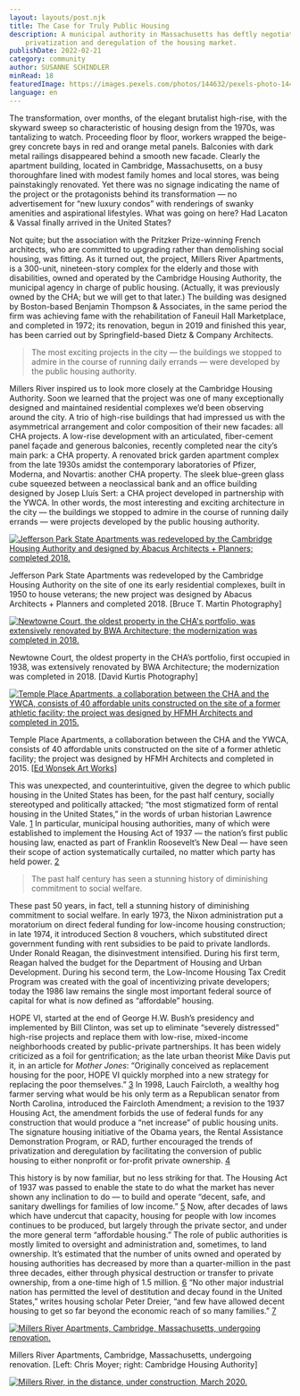 ```yaml
---
layout: layouts/post.njk
title: The Case for Truly Public Housing
description: A municipal authority in Massachusetts has deftly negotiated the
    privatization and deregulation of the housing market.
publishDate: 2022-02-21
category: community
author: SUSANNE SCHINDLER
minRead: 18
featuredImage: https://images.pexels.com/photos/144632/pexels-photo-144632.jpeg?auto=compress&cs=tinysrgb&w=1260&h=750&dpr=1
language: en
---
```


<!-- @format -->

<!--StartFragment-->

The transformation, over months, of the elegant brutalist high-rise, with the skyward sweep so characteristic of housing design from the 1970s, was tantalizing to watch. Proceeding floor by floor, workers wrapped the beige-grey concrete bays in red and orange metal panels. Balconies with dark metal railings disappeared behind a smooth new facade. Clearly the apartment building, located in Cambridge, Massachusetts, on a busy thoroughfare lined with modest family homes and local stores, was being painstakingly renovated. Yet there was no signage indicating the name of the project or the protagonists behind its transformation — no advertisement for “new luxury condos” with renderings of swanky amenities and aspirational lifestyles. What was going on here? Had Lacaton & Vassal finally arrived in the United States?

Not quite; but the association with the Pritzker Prize-winning French architects, who are committed to upgrading rather than demolishing social housing, was fitting. As it turned out, the project, Millers River Apartments, is a 300-unit, nineteen-story complex for the elderly and those with disabilities, owned and operated by the Cambridge Housing Authority, the municipal agency in charge of public housing. (Actually, it was previously owned by the CHA; but we will get to that later.) The building was designed by Boston-based Benjamin Thompson & Associates, in the same period the firm was achieving fame with the rehabilitation of Faneuil Hall Marketplace, and completed in 1972; its renovation, begun in 2019 and finished this year, has been carried out by Springfield-based Dietz & Company Architects.

> The most exciting projects in the city — the buildings we stopped to admire in the course of running daily errands — were developed by the public housing authority.

Millers River inspired us to look more closely at the Cambridge Housing Authority. Soon we learned that the project was one of many exceptionally designed and maintained residential complexes we’d been observing around the city. A trio of high-rise buildings that had impressed us with the asymmetrical arrangement and color composition of their new facades: all CHA projects. A low-rise development with an articulated, fiber-cement panel façade and generous balconies, recently completed near the city’s main park: a CHA property. A renovated brick garden apartment complex from the late 1930s amidst the contemporary laboratories of Pfizer, Moderna, and Novartis: another CHA property. The sleek blue-green glass cube squeezed between a neoclassical bank and an office building designed by Josep Lluís Sert: a CHA project developed in partnership with the YWCA. In other words, the most interesting and exciting architecture in the city — the buildings we stopped to admire in the course of running daily errands — were projects developed by the public housing authority.

[![Jefferson Park State Apartments was redeveloped by the Cambridge Housing Authority and designed by Abacus Architects + Planners; completed 2018. ](https://placesjournal.org/wp-content/uploads/2022/12/Schindler-Moyer-CHA-Jefferson-6-1020x574.gif)](https://placesjournal.org/wp-content/uploads/2022/12/Schindler-Moyer-CHA-Jefferson-6.gif)

[](https://placesjournal.org/wp-content/uploads/2022/12/Schindler-Moyer-CHA-Jefferson-6.gif)

Jefferson Park State Apartments was redeveloped by the Cambridge Housing Authority on the site of one its early residential complexes, built in 1950 to house veterans; the new project was designed by Abacus Architects + Planners and completed 2018. \[Bruce T. Martin Photography]

[![Newtowne Court, the oldest property in the CHA's portfolio, was extensively renovated by BWA Architecture; the modernization was completed in 2018. ](https://placesjournal.org/wp-content/uploads/2022/12/Schindler-Moyer-CHA-Newtowne-5-1020x816.gif)](https://placesjournal.org/wp-content/uploads/2022/12/Schindler-Moyer-CHA-Newtowne-5.gif)

[](https://placesjournal.org/wp-content/uploads/2022/12/Schindler-Moyer-CHA-Newtowne-5.gif)

Newtowne Court, the oldest property in the CHA’s portfolio, first occupied in 1938, was extensively renovated by BWA Architecture; the modernization was completed in 2018. \[David Kurtis Photography]

[![Temple Place Apartments, a collaboration between the CHA and the YWCA, consists of 40 affordable units constructed on the site of a former athletic facility; the project was designed by HFMH Architects and completed in 2015.](https://placesjournal.org/wp-content/uploads/2022/12/Schindler-Moyer-CHA-Temple-1-1020x773.gif)](https://placesjournal.org/wp-content/uploads/2022/12/Schindler-Moyer-CHA-Temple-1.gif)

[](https://placesjournal.org/wp-content/uploads/2022/12/Schindler-Moyer-CHA-Temple-1.gif)

Temple Place Apartments, a collaboration between the CHA and the YWCA, consists of 40 affordable units constructed on the site of a former athletic facility; the project was designed by HFMH Architects and completed in 2015. [[Ed Wonsek Art Works](https://www.edwonsekartworks.com/)]

This was unexpected, and counterintuitive, given the degree to which public housing in the United States has been, for the past half century, socially stereotyped and politically attacked; “the most stigmatized form of rental housing in the United States,” in the words of urban historian Lawrence Vale. [1](https://placesjournal.org/article/the-case-for-truly-public-housing/#ref_1 'Read Footnote 1') In particular, municipal housing authorities, many of which were established to implement the Housing Act of 1937 — the nation’s first public housing law, enacted as part of Franklin Roosevelt’s New Deal — have seen their scope of action systematically curtailed, no matter which party has held power. [2](https://placesjournal.org/article/the-case-for-truly-public-housing/#ref_2 'Read Footnote 2')

> The past half century has seen a stunning history of diminishing commitment to social welfare.

These past 50 years, in fact, tell a stunning history of diminishing commitment to social welfare. In early 1973, the Nixon administration put a moratorium on direct federal funding for low-income housing construction; in late 1974, it introduced Section 8 vouchers, which substituted direct government funding with rent subsidies to be paid to private landlords. Under Ronald Reagan, the disinvestment intensified. During his first term, Reagan halved the budget for the Department of Housing and Urban Development. During his second term, the Low-Income Housing Tax Credit Program was created with the goal of incentivizing private developers; today the 1986 law remains the single most important federal source of capital for what is now defined as “affordable” housing.

HOPE VI, started at the end of George H.W. Bush’s presidency and implemented by Bill Clinton, was set up to eliminate “severely distressed” high-rise projects and replace them with low-rise, mixed-income neighborhoods created by public-private partnerships. It has been widely criticized as a foil for gentrification; as the late urban theorist Mike Davis put it, in an article for *Mother Jones*: “Originally conceived as replacement housing for the poor, HOPE VI quickly morphed into a new strategy for replacing the poor themselves.” [3](https://placesjournal.org/article/the-case-for-truly-public-housing/#ref_3 'Read Footnote 3') In 1998, Lauch Faircloth, a wealthy hog farmer serving what would be his only term as a Republican senator from North Carolina, introduced the Faircloth Amendment; a revision to the 1937 Housing Act, the amendment forbids the use of federal funds for any construction that would produce a “net increase” of public housing units. The signature housing initiative of the Obama years, the Rental Assistance Demonstration Program, or RAD, further encouraged the trends of privatization and deregulation by facilitating the conversion of public housing to either nonprofit or for-profit private ownership. [4](https://placesjournal.org/article/the-case-for-truly-public-housing/#ref_4 'Read Footnote 4')

This history is by now familiar, but no less striking for that. The Housing Act of 1937 was passed to enable the state to do what the market has never shown any inclination to do — to build and operate “decent, safe, and sanitary dwellings for families of low income.” [5](https://placesjournal.org/article/the-case-for-truly-public-housing/#ref_5 'Read Footnote 5') Now, after decades of laws which have undercut that capacity, housing for people with low incomes continues to be produced, but largely through the private sector, and under the more general term “affordable housing.” The role of public authorities is mostly limited to oversight and administration and, sometimes, to land ownership. It’s estimated that the number of units owned and operated by housing authorities has decreased by more than a quarter-million in the past three decades, either through physical destruction or transfer to private ownership, from a one-time high of 1.5 million. [6](https://placesjournal.org/article/the-case-for-truly-public-housing/#ref_6 'Read Footnote 6') “No other major industrial nation has permitted the level of destitution and decay found in the United States,” writes housing scholar Peter Dreier, “and few have allowed decent housing to get so far beyond the economic reach of so many families.” [7](https://placesjournal.org/article/the-case-for-truly-public-housing/#ref_7 'Read Footnote 7')

[![Millers River Apartments, Cambridge, Massachusetts, undergoing renovation. ](https://placesjournal.org/wp-content/uploads/2022/12/Schindler-Moyer-CHA-1-1020x679.gif)](https://placesjournal.org/wp-content/uploads/2022/12/Schindler-Moyer-CHA-1.gif)

[](https://placesjournal.org/wp-content/uploads/2022/12/Schindler-Moyer-CHA-1.gif)

Millers River Apartments, Cambridge, Massachusetts, undergoing renovation. \[Left: Chris Moyer; right: Cambridge Housing Authority]

[![Millers River, in the distance, under construction, March 2020. ](https://placesjournal.org/wp-content/uploads/2022/12/Schindler-Moyer-CHA-12-1020x734.gif)](https://placesjournal.org/wp-content/uploads/2022/12/Schindler-Moyer-CHA-12.gif)
